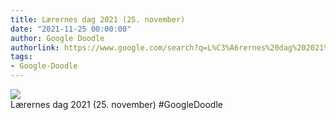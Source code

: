```yaml
---
title: Lærernes dag 2021 (25. november)
date: "2021-11-25 00:00:00"
author: Google Doodle
authorlink: https://www.google.com/search?q=L%C3%A6rernes%20dag%202021%20(25.%20november)
tags:
- Google-Doodle
---
```

<img src="https://www.google.com/logos/doodles/2021/teachers-day-2021-october-14-copy-6753651837109326-l.png" referrerpolicy="no-referrer"><br>Lærernes dag 2021 (25. november) #GoogleDoodle